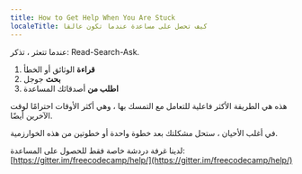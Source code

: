 ```yaml
---
title: How to Get Help When You Are Stuck
localeTitle: كيف تحصل على مساعدة عندما تكون عالقا
---
```

عندما تتعثر ، تذكر: Read-Search-Ask.

1.  **قراءة** الوثائق أو الخطأ
2.  **بحث** جوجل
3.  **اطلب من** أصدقائك المساعدة

هذه هي الطريقة الأكثر فاعلية للتعامل مع التمسك بها ، وهي أكثر الأوقات احترامًا لوقت الآخرين أيضًا.

في أغلب الأحيان ، ستحل مشكلتك بعد خطوة واحدة أو خطوتين من هذه الخوارزمية.

لدينا غرفة دردشة خاصة فقط للحصول على المساعدة: [https://gitter.im/freecodecamp/help/](https://gitter.im/freecodecamp/help/)